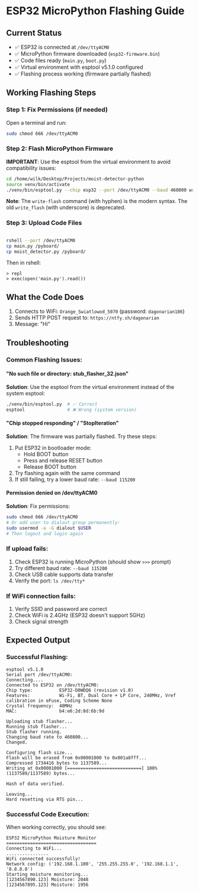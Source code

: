# ESP32 MicroPython Flashing Guide

## Current Status
- ✅ ESP32 is connected at `/dev/ttyACM0`
- ✅ MicroPython firmware downloaded (`esp32-firmware.bin`)
- ✅ Code files ready (`main.py`, `boot.py`)
- ✅ Virtual environment with esptool v5.1.0 configured
- ✅ Flashing process working (firmware partially flashed)

## Working Flashing Steps

### Step 1: Fix Permissions (if needed)
Open a terminal and run:
```bash
sudo chmod 666 /dev/ttyACM0
```

### Step 2: Flash MicroPython Firmware
**IMPORTANT**: Use the esptool from the virtual environment to avoid compatibility issues:

```bash
cd /home/wilk/Desktop/Projects/moist-detector-python
source venv/bin/activate
./venv/bin/esptool.py --chip esp32 --port /dev/ttyACM0 --baud 460800 write-flash -z 0x1000 esp32-firmware.bin
```

**Note**: The `write-flash` command (with hyphen) is the modern syntax. The old `write_flash` (with underscore) is deprecated.

### Step 3: Upload Code Files
```bash

rshell --port /dev/ttyACM0
cp main.py /pyboard/
cp moist_detector.py /pyboard/
```

Then in rshell:
```
> repl
> exec(open('main.py').read())
```

## What the Code Does
1. Connects to WiFi: `Orange_Swiatlowod_5070` (password: `dagonarian186`)
2. Sends HTTP POST request to: `https://ntfy.sh/dagonarian`
3. Message: "Hi"

## Troubleshooting

### Common Flashing Issues:

#### "No such file or directory: stub_flasher_32.json"
**Solution**: Use the esptool from the virtual environment instead of the system esptool:
```bash
./venv/bin/esptool.py  # ✅ Correct
esptool                # ❌ Wrong (system version)
```

#### "Chip stopped responding" / "StopIteration"
**Solution**: The firmware was partially flashed. Try these steps:
1. Put ESP32 in bootloader mode:
   - Hold BOOT button
   - Press and release RESET button
   - Release BOOT button
2. Try flashing again with the same command
3. If still failing, try a lower baud rate: `--baud 115200`

#### Permission denied on /dev/ttyACM0
**Solution**: Fix permissions:
```bash
sudo chmod 666 /dev/ttyACM0
# Or add user to dialout group permanently:
sudo usermod -a -G dialout $USER
# Then logout and login again
```

### If upload fails:
1. Check ESP32 is running MicroPython (should show `>>>` prompt)
2. Try different baud rate: `--baud 115200`
3. Check USB cable supports data transfer
4. Verify the port: `ls /dev/tty*`

### If WiFi connection fails:
1. Verify SSID and password are correct
2. Check WiFi is 2.4GHz (ESP32 doesn't support 5GHz)
3. Check signal strength

## Expected Output

### Successful Flashing:
```
esptool v5.1.0
Serial port /dev/ttyACM0:
Connecting....
Connected to ESP32 on /dev/ttyACM0:
Chip type:          ESP32-D0WDQ6 (revision v1.0)
Features:           Wi-Fi, BT, Dual Core + LP Core, 240MHz, Vref calibration in eFuse, Coding Scheme None
Crystal frequency:  40MHz
MAC:                b4:e6:2d:8d:6b:9d

Uploading stub flasher...
Running stub flasher...
Stub flasher running.
Changing baud rate to 460800...
Changed.

Configuring flash size...
Flash will be erased from 0x00001000 to 0x001a8fff...
Compressed 1734416 bytes to 1137589...
Writing at 0x00001000 [============================] 100% (1137589/1137589) bytes...

Hash of data verified.

Leaving...
Hard resetting via RTS pin...
```

### Successful Code Execution:
When working correctly, you should see:
```
ESP32 MicroPython Moisture Monitor
==================================
Connecting to WiFi...
................
WiFi connected successfully!
Network config: ('192.168.1.100', '255.255.255.0', '192.168.1.1', '8.8.8.8')
Starting moisture monitoring...
[1234567890.123] Moisture: 2048
[1234567895.123] Moisture: 1956
```

